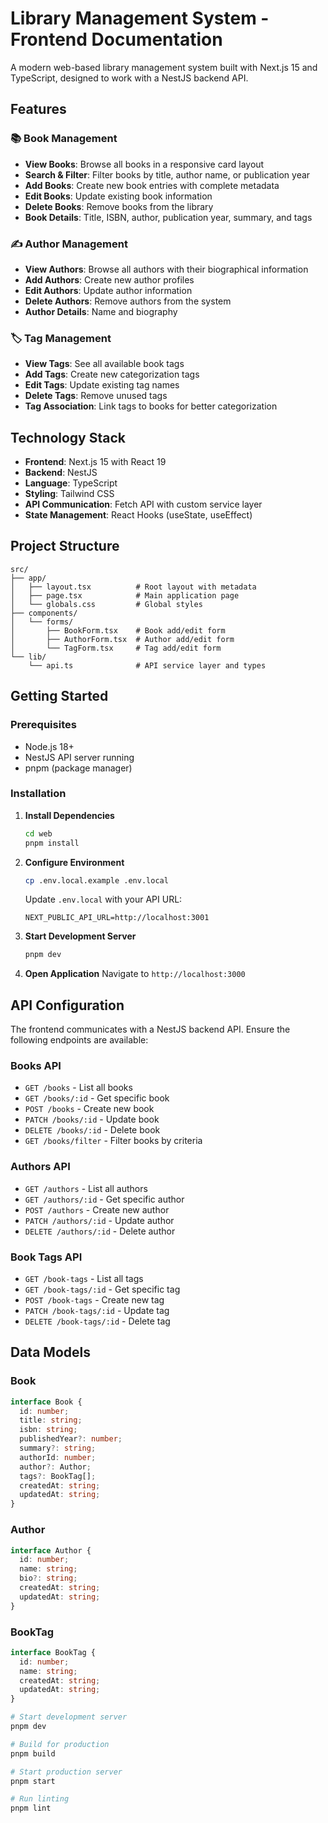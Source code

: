 # Library Management System - Frontend Documentation

A modern web-based library management system built with Next.js 15 and TypeScript, designed to work with a NestJS backend API.

## Features

### 📚 Book Management
- **View Books**: Browse all books in a responsive card layout
- **Search & Filter**: Filter books by title, author name, or publication year
- **Add Books**: Create new book entries with complete metadata
- **Edit Books**: Update existing book information
- **Delete Books**: Remove books from the library
- **Book Details**: Title, ISBN, author, publication year, summary, and tags

### ✍️ Author Management
- **View Authors**: Browse all authors with their biographical information
- **Add Authors**: Create new author profiles
- **Edit Authors**: Update author information
- **Delete Authors**: Remove authors from the system
- **Author Details**: Name and biography

### 🏷️ Tag Management
- **View Tags**: See all available book tags
- **Add Tags**: Create new categorization tags
- **Edit Tags**: Update existing tag names
- **Delete Tags**: Remove unused tags
- **Tag Association**: Link tags to books for better categorization

## Technology Stack

- **Frontend**: Next.js 15 with React 19
- **Backend**: NestJS
- **Language**: TypeScript
- **Styling**: Tailwind CSS
- **API Communication**: Fetch API with custom service layer
- **State Management**: React Hooks (useState, useEffect)

## Project Structure

```
src/
├── app/
│   ├── layout.tsx          # Root layout with metadata
│   ├── page.tsx            # Main application page
│   └── globals.css         # Global styles
├── components/
│   └── forms/
│       ├── BookForm.tsx    # Book add/edit form
│       ├── AuthorForm.tsx  # Author add/edit form
│       └── TagForm.tsx     # Tag add/edit form
└── lib/
    └── api.ts              # API service layer and types
```

## Getting Started

### Prerequisites

- Node.js 18+
- NestJS API server running
- pnpm (package manager)

### Installation

1. **Install Dependencies**
   ```bash
   cd web
   pnpm install
   ```

2. **Configure Environment**
   ```bash
   cp .env.local.example .env.local
   ```

   Update `.env.local` with your API URL:
   ```env
   NEXT_PUBLIC_API_URL=http://localhost:3001
   ```

3. **Start Development Server**
   ```bash
   pnpm dev
   ```

4. **Open Application**
   Navigate to `http://localhost:3000`

## API Configuration

The frontend communicates with a NestJS backend API. Ensure the following endpoints are available:

### Books API
- `GET /books` - List all books
- `GET /books/:id` - Get specific book
- `POST /books` - Create new book
- `PATCH /books/:id` - Update book
- `DELETE /books/:id` - Delete book
- `GET /books/filter` - Filter books by criteria

### Authors API
- `GET /authors` - List all authors
- `GET /authors/:id` - Get specific author
- `POST /authors` - Create new author
- `PATCH /authors/:id` - Update author
- `DELETE /authors/:id` - Delete author

### Book Tags API
- `GET /book-tags` - List all tags
- `GET /book-tags/:id` - Get specific tag
- `POST /book-tags` - Create new tag
- `PATCH /book-tags/:id` - Update tag
- `DELETE /book-tags/:id` - Delete tag

## Data Models

### Book
```typescript
interface Book {
  id: number;
  title: string;
  isbn: string;
  publishedYear?: number;
  summary?: string;
  authorId: number;
  author?: Author;
  tags?: BookTag[];
  createdAt: string;
  updatedAt: string;
}
```

### Author
```typescript
interface Author {
  id: number;
  name: string;
  bio?: string;
  createdAt: string;
  updatedAt: string;
}
```

### BookTag
```typescript
interface BookTag {
  id: number;
  name: string;
  createdAt: string;
  updatedAt: string;
}
```

```bash
# Start development server
pnpm dev

# Build for production
pnpm build

# Start production server
pnpm start

# Run linting
pnpm lint
```
